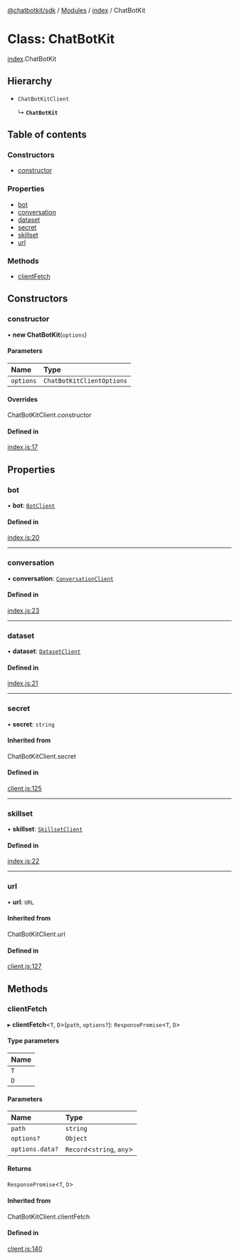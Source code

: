 [@chatbotkit/sdk](../README.md) / [Modules](../modules.md) / [index](../modules/index.md) / ChatBotKit

# Class: ChatBotKit

[index](../modules/index.md).ChatBotKit

## Hierarchy

- `ChatBotKitClient`

  ↳ **`ChatBotKit`**

## Table of contents

### Constructors

- [constructor](index.ChatBotKit.md#constructor)

### Properties

- [bot](index.ChatBotKit.md#bot)
- [conversation](index.ChatBotKit.md#conversation)
- [dataset](index.ChatBotKit.md#dataset)
- [secret](index.ChatBotKit.md#secret)
- [skillset](index.ChatBotKit.md#skillset)
- [url](index.ChatBotKit.md#url)

### Methods

- [clientFetch](index.ChatBotKit.md#clientfetch)

## Constructors

### constructor

• **new ChatBotKit**(`options`)

#### Parameters

| Name | Type |
| :------ | :------ |
| `options` | `ChatBotKitClientOptions` |

#### Overrides

ChatBotKitClient.constructor

#### Defined in

[index.js:17](https://github.com/chatbotkit/node-sdk/blob/629c3de/packages/sdk/src/index.js#L17)

## Properties

### bot

• **bot**: [`BotClient`](index.BotClient.md)

#### Defined in

[index.js:20](https://github.com/chatbotkit/node-sdk/blob/629c3de/packages/sdk/src/index.js#L20)

___

### conversation

• **conversation**: [`ConversationClient`](conversation.ConversationClient.md)

#### Defined in

[index.js:23](https://github.com/chatbotkit/node-sdk/blob/629c3de/packages/sdk/src/index.js#L23)

___

### dataset

• **dataset**: [`DatasetClient`](index.DatasetClient.md)

#### Defined in

[index.js:21](https://github.com/chatbotkit/node-sdk/blob/629c3de/packages/sdk/src/index.js#L21)

___

### secret

• **secret**: `string`

#### Inherited from

ChatBotKitClient.secret

#### Defined in

[client.js:125](https://github.com/chatbotkit/node-sdk/blob/629c3de/packages/sdk/src/client.js#L125)

___

### skillset

• **skillset**: [`SkillsetClient`](index.SkillsetClient.md)

#### Defined in

[index.js:22](https://github.com/chatbotkit/node-sdk/blob/629c3de/packages/sdk/src/index.js#L22)

___

### url

• **url**: `URL`

#### Inherited from

ChatBotKitClient.url

#### Defined in

[client.js:127](https://github.com/chatbotkit/node-sdk/blob/629c3de/packages/sdk/src/client.js#L127)

## Methods

### clientFetch

▸ **clientFetch**<`T`, `D`\>(`path`, `options?`): `ResponsePromise`<`T`, `D`\>

#### Type parameters

| Name |
| :------ |
| `T` |
| `D` |

#### Parameters

| Name | Type |
| :------ | :------ |
| `path` | `string` |
| `options?` | `Object` |
| `options.data?` | `Record`<`string`, `any`\> |

#### Returns

`ResponsePromise`<`T`, `D`\>

#### Inherited from

ChatBotKitClient.clientFetch

#### Defined in

[client.js:140](https://github.com/chatbotkit/node-sdk/blob/629c3de/packages/sdk/src/client.js#L140)
